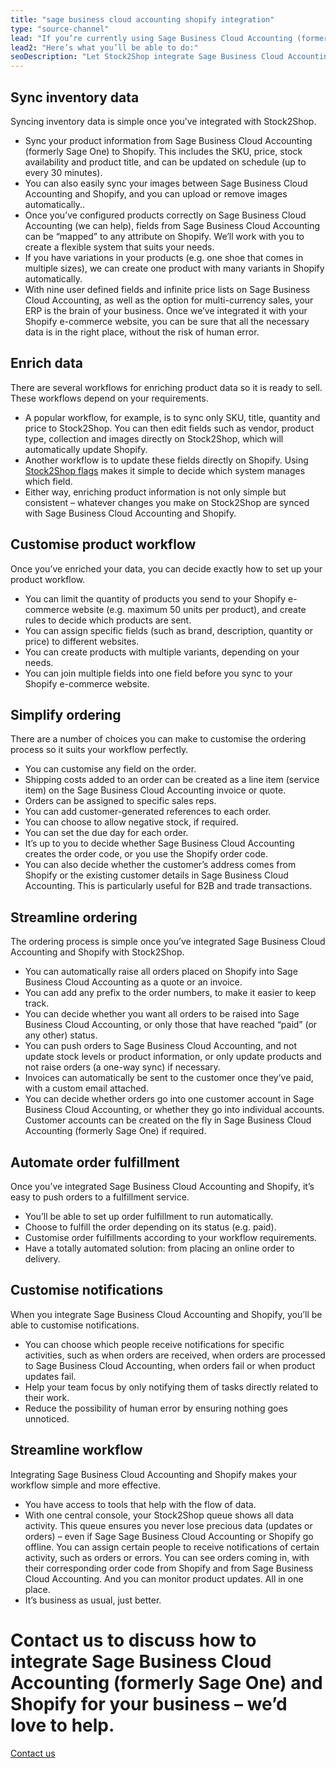 ```yaml
---
title: "sage business cloud accounting shopify integration"
type: "source-channel"
lead: "If you’re currently using Sage Business Cloud Accounting (formerly Sage One) as your ERP and Shopify as your e-commerce website, you’ll want them to talk to each other. That’s where Stock2Shop comes in: let us integrate Sage Business Cloud Accounting and Shopify to make your day-to-day business easier."
lead2: "Here’s what you’ll be able to do:"
seoDescription: "Let Stock2Shop integrate Sage Business Cloud Accounting (formerly Sage One) with Shopify and you'll be amazed how much more efficient your business becomes. Sync inventory data, simplify ordering, automate order fulfilment and more. Stock2Shop will work with you to create the perfect solution for your business."
---
```


Sync inventory data
-------------------

Syncing inventory data is simple once you’ve integrated with Stock2Shop.

*   Sync your product information from Sage Business Cloud Accounting (formerly Sage One) to Shopify. This includes the SKU, price, stock availability and product title, and can be updated on schedule (up to every 30 minutes).
*   You can also easily sync your images between Sage Business Cloud Accounting and Shopify, and you can upload or remove images automatically..
*   Once you’ve configured products correctly on Sage Business Cloud Accounting (we can help), fields from Sage Business Cloud Accounting can be “mapped” to any attribute on Shopify. We’ll work with you to create a flexible system that suits your needs.
*   If you have variations in your products (e.g. one shoe that comes in multiple sizes), we can create one product with many variants in Shopify automatically.
*   With nine user defined fields and infinite price lists on Sage Business Cloud Accounting, as well as the option for multi-currency sales, your ERP is the brain of your business. Once we’ve integrated it with your Shopify e-commerce website, you can be sure that all the necessary data is in the right place, without the risk of human error.

Enrich data
-----------

There are several workflows for enriching product data so it is ready to sell. These workflows depend on your requirements.

*   A popular workflow, for example, is to sync only SKU, title, quantity and price to Stock2Shop. You can then edit fields such as vendor, product type, collection and images directly on Stock2Shop, which will automatically update Shopify.
*   Another workflow is to update these fields directly on Shopify. Using [Stock2Shop flags](/documentation/key-concepts/flags "Stock2Shop flags") makes it simple to decide which system manages which field.
*   Either way, enriching product information is not only simple but consistent – whatever changes you make on Stock2Shop are synced with Sage Business Cloud Accounting and Shopify.

Customise product workflow
--------------------------

Once you’ve enriched your data, you can decide exactly how to set up your product workflow.

*   You can limit the quantity of products you send to your Shopify e-commerce website (e.g. maximum 50 units per product), and create rules to decide which products are sent.
*   You can assign specific fields (such as brand, description, quantity or price) to different websites.
*   You can create products with multiple variants, depending on your needs.
*   You can join multiple fields into one field before you sync to your Shopify e-commerce website.

Simplify ordering
-----------------

There are a number of choices you can make to customise the ordering process so it suits your workflow perfectly.

*   You can customise any field on the order.
*   Shipping costs added to an order can be created as a line item (service item) on the Sage Business Cloud Accounting invoice or quote.
*   Orders can be assigned to specific sales reps.
*   You can add customer-generated references to each order.
*   You can choose to allow negative stock, if required.
*   You can set the due day for each order.
*   It’s up to you to decide whether Sage Business Cloud Accounting creates the order code, or you use the Shopify order code.
*   You can also decide whether the customer’s address comes from Shopify or the existing customer details in Sage Business Cloud Accounting. This is particularly useful for B2B and trade transactions.

Streamline ordering
-------------------

The ordering process is simple once you’ve integrated Sage Business Cloud Accounting and Shopify with Stock2Shop.

*   You can automatically raise all orders placed on Shopify into Sage Business Cloud Accounting as a quote or an invoice.
*   You can add any prefix to the order numbers, to make it easier to keep track.
*   You can decide whether you want all orders to be raised into Sage Business Cloud Accounting, or only those that have reached “paid” (or any other) status.
*   You can push orders to Sage Business Cloud Accounting, and not update stock levels or product information, or only update products and not raise orders (a one-way sync) if necessary.
*   Invoices can automatically be sent to the customer once they’ve paid, with a custom email attached.
*   You can decide whether orders go into one customer account in Sage Business Cloud Accounting, or whether they go into individual accounts. Customer accounts can be created on the fly in Sage Business Cloud Accounting (formerly Sage One) if required.

Automate order fulfillment
--------------------------

Once you’ve integrated Sage Business Cloud Accounting and Shopify, it’s easy to push orders to a fulfillment service.

*   You’ll be able to set up order fulfillment to run automatically.
*   Choose to fulfill the order depending on its status (e.g. paid).
*   Customise order fulfillments according to your workflow requirements.
*   Have a totally automated solution: from placing an online order to delivery.

Customise notifications
-----------------------

When you integrate Sage Business Cloud Accounting and Shopify, you’ll be able to customise notifications.

*   You can choose which people receive notifications for specific activities, such as when orders are received, when orders are processed to Sage Business Cloud Accounting, when orders fail or when product updates fail.
*   Help your team focus by only notifying them of tasks directly related to their work.
*   Reduce the possibility of human error by ensuring nothing goes unnoticed.

Streamline workflow
-------------------

Integrating Sage Business Cloud Accounting and Shopify makes your workflow simple and more effective.

*   You have access to tools that help with the flow of data.
*   With one central console, your Stock2Shop queue shows all data activity. This queue ensures you never lose precious data (updates or orders) – even if Sage Sage Business Cloud Accounting or Shopify go offline. You can assign certain people to receive notifications of certain activity, such as orders or errors. You can see orders coming in, with their corresponding order code from Shopify and from Sage Business Cloud Accounting. And you can monitor product updates. All in one place.
*   It’s business as usual, just better.

Contact us to discuss how to integrate Sage Business Cloud Accounting (formerly Sage One) and Shopify for your business – we’d love to help.
============================================================================================================================================

[Contact us](/contact-us "Contact Stock2Shop")
